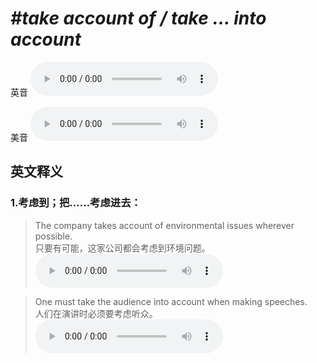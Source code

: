 # ***\#take account of / take ... into account*** 
英音
<audio src="./media/take account of1_AAC.aac" controls="controls"></audio>

美音
<audio src="./media/take account of2_AAC.aac" controls="controls"></audio>



  

英文释义
---
### 1.**考虑到；把……考虑进去：**  

 > The company takes account of environmental issues wherever possible.   
 > 只要有可能，这家公司都会考虑到环境问题。    
<audio src="./media/5-account.aac" controls="controls"></audio>

 > One must take the audience into account when making speeches.   
 > 人们在演讲时必须要考虑听众。    
<audio src="./media/6-account.aac" controls="controls"></audio>


